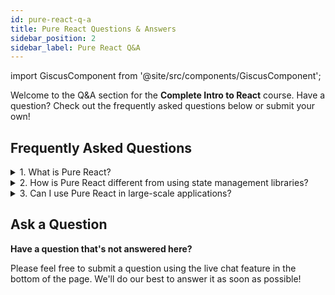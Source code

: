 ```yaml
---
id: pure-react-q-a
title: Pure React Questions & Answers
sidebar_position: 2
sidebar_label: Pure React Q&A
---
```


import GiscusComponent from '@site/src/components/GiscusComponent';

Welcome to the Q&A section for the **Complete Intro to React** course. Have a question? Check out the frequently asked questions below or submit your own!

## Frequently Asked Questions

<details>
  <summary>1. What is Pure React?</summary>
  
  Pure React refers to using React without any additional state management libraries like Redux or MobX. It involves managing state and side effects directly within React components.
</details>

<details>
  <summary>2. How is Pure React different from using state management libraries?</summary>
  
  While state management libraries provide convenient ways to handle complex state and actions, Pure React relies on the core React principles for managing state and rendering UI.
</details>

<details>
  <summary>3. Can I use Pure React in large-scale applications?</summary>
  
  Yes, Pure React can be used in large-scale applications. However, careful component design and state management practices are crucial to maintain a scalable and maintainable codebase.
</details>

## Ask a Question

**Have a question that's not answered here?** 

Please feel free to submit a question using the live chat feature in the bottom of the page. We'll do our best to answer it as soon as possible!


<GiscusComponent />